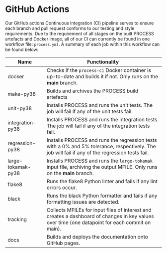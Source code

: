 
# GitHub Actions

Our GitHub actions Continuous Integration (CI) pipeline serves to ensure each branch and pull request conforms to our testing and style requirements. Due to the requirement of all stages on the built PROCESS artefacts and Docker image, all of our CI can currently be found in one workflow file: `process.yml`. A summary of each job within this workflow can be found below:

| Name | Functionality |
| ---- | ------------- |
| docker | Checks if the `process-ci` Docker container is up-to-date and builds it if not. Only runs on the **main** branch. |
| make-py38 | Builds and archives the PROCESS build artefacts |
| unit-py38 | Installs PROCESS and runs the unit tests. The job will fail if any of the unit tests fail. |
| integration-py38 | Installs PROCESS and runs the integration tests. The job will fail if any of the integration tests fail. |
| regression-py38 | Installs PROCESS and runs the regression tests with a 0% and 5% tolerance, respectively. The job will fail if any of the regression tests fail. |
| large-tokamak-py38 | Installs PROCESS and runs the `large-tokamak` input file, archiving the output MFILE. Only runs on the **main** branch. |
| flake8 | Runs the flake8 Python linter and fails if any lint errors occur. |
| black | Runs the black Python formatter and fails if any formatting issues are detected. |
| tracking | Collects MFILEs for input files of interest and creates a dashboard of changes in key values over time (one datapoint for each commit on main). |
| docs | Builds and deploys the documentation onto GitHub pages. |